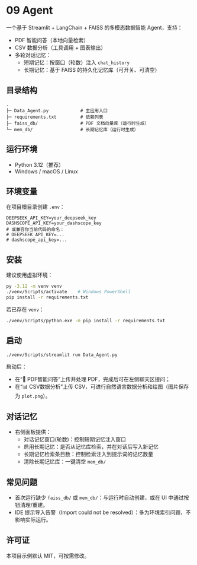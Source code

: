 # 09 Agent

一个基于 Streamlit + LangChain + FAISS 的多模态数据智能 Agent，支持：
- PDF 智能问答（本地向量检索）
- CSV 数据分析（工具调用 + 图表输出）
- 多轮对话记忆：
  - 短期记忆：按窗口（轮数）注入 `chat_history`
  - 长期记忆：基于 FAISS 的持久化记忆库（可开关、可清空）

## 目录结构
```
.
├─ Data_Agent.py            # 主应用入口
├─ requirements.txt         # 依赖列表
├─ faiss_db/                # PDF 文档向量库（运行时生成）
└─ mem_db/                  # 长期记忆库（运行时生成）
```

## 运行环境
- Python 3.12（推荐）
- Windows / macOS / Linux

## 环境变量
在项目根目录创建 `.env`：
```
DEEPSEEK_API_KEY=your_deepseek_key
DASHSCOPE_API_KEY=your_dashscope_key
# 或兼容你当前代码的命名：
# DEEPSEEK_API_KEY=...
# dashscope_api_key=...
```

## 安装
建议使用虚拟环境：
```bash
py -3.12 -m venv venv
./venv/Scripts/activate    # Windows PowerShell
pip install -r requirements.txt
```
若已存在 `venv`：
```bash
./venv/Scripts/python.exe -m pip install -r requirements.txt
```

## 启动
```bash
./venv/Scripts/streamlit run Data_Agent.py
```
启动后：
- 在“📄 PDF智能问答”上传并处理 PDF，完成后可在左侧聊天区提问；
- 在“📊 CSV数据分析”上传 CSV，可进行自然语言数据分析和绘图（图片保存为 `plot.png`）。

## 对话记忆
- 右侧面板提供：
  - 对话记忆窗口(轮数)：控制短期记忆注入窗口
  - 启用长期记忆：是否从记忆库检索，并在对话后写入新记忆
  - 长期记忆检索条目数：控制检索注入到提示词的记忆数量
  - 清除长期记忆库：一键清空 `mem_db/`

## 常见问题
- 首次运行缺少 `faiss_db/` 或 `mem_db/`：与运行时自动创建，或在 UI 中通过按钮清理/重建。
- IDE 提示导入告警（Import could not be resolved）：多为环境索引问题，不影响实际运行。

## 许可证
本项目示例默认 MIT，可按需修改。
